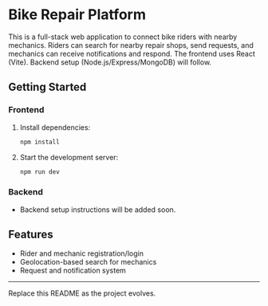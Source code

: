 
# Bike Repair Platform

This is a full-stack web application to connect bike riders with nearby mechanics. Riders can search for nearby repair shops, send requests, and mechanics can receive notifications and respond. The frontend uses React (Vite). Backend setup (Node.js/Express/MongoDB) will follow.

## Getting Started

### Frontend
1. Install dependencies:
   ```bash
   npm install
   ```
2. Start the development server:
   ```bash
   npm run dev
   ```

### Backend
- Backend setup instructions will be added soon.

## Features
- Rider and mechanic registration/login
- Geolocation-based search for mechanics
- Request and notification system

---

Replace this README as the project evolves.
